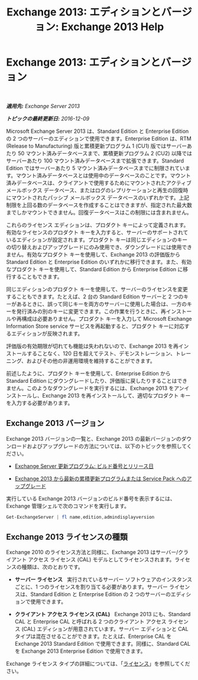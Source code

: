 ﻿---
title: 'Exchange 2013: エディションとバージョン: Exchange 2013 Help'
TOCTitle: 'Exchange 2013: エディションとバージョン'
ms:assetid: b563b543-fb3f-4465-9a54-cbfd680aee1f
ms:mtpsurl: https://technet.microsoft.com/ja-jp/library/Bb232170(v=EXCHG.150)
ms:contentKeyID: 50555859
ms.date: 04/24/2018
mtps_version: v=EXCHG.150
ms.translationtype: HT
---

# Exchange 2013: エディションとバージョン

 

_**適用先:** Exchange Server 2013_

_**トピックの最終更新日:** 2016-12-09_

Microsoft Exchange Server 2013 は、Standard Edition と Enterprise Edition の 2 つのサーバーのエディションで使用できます。Enterprise Edition は、RTM (Release to Manufacturing) 版と累積更新プログラム 1 (CU1) 版ではサーバーあたり 50 マウント済みデータベースまで、累積更新プログラム 2 (CU2) 以降ではサーバーあたり 100 マウント済みデータベースまで拡張できます。Standard Edition ではサーバーあたり 5 マウント済みデータベースまでに制限されています。マウント済みデータベースとは使用中のデータベースのことです。マウント済みデータベースは、クライアントで使用するためにマウントされたアクティブ メールボックス データベース、またはログのレプリケーションと再生の回復時にマウントされたパッシブ メールボックス データベースのいずれかです。上記制限を上回る数のデータベースを作成することはできますが、指定された最大数までしかマウントできません。回復データベースはこの制限には含まれません。

これらのライセンス エディションは、プロダクト キーによって定義されます。有効なライセンスのプロダクト キーを入力すると、サーバーのサポートされているエディションが設定されます。プロダクト キーは同じエディションのキーの切り替えおよびアップグレードにのみ使用でき、ダウングレードには使用できません。有効なプロダクト キーを使用して、Exchange 2013 の評価版から Standard Edition と Enterprise Edition のいずれかに移行できます。また、有効なプロダクト キーを使用して、Standard Edition から Enterprise Edition に移行することもできます。

同じエディションのプロダクト キーを使用して、サーバーのライセンスを変更することもできます。たとえば、2 台の Standard Edition サーバーと 2 つのキーがあるときに、誤って同じキーを両方のサーバーに使用した場合は、一方のキーを発行済みの別のキーに変更できます。この作業を行うときに、再インストールや再構成は必要ありません。プロダクト キーを入力して Microsoft Exchange Information Store service サービスを再起動すると、プロダクト キーに対応するエディションが反映されます。

評価版の有効期限が切れても機能は失われないので、Exchange 2013 を再インストールすることなく、120 日を超えてテスト、デモンストレーション、トレーニング、およびその他の非運用環境を維持することができます。

前述したように、プロダクト キーを使用して、Enterprise Edition から Standard Edition にダウングレードしたり、評価版に戻したりすることはできません。このようなダウングレードを実行するには、Exchange 2013 をアンインストールし、Exchange 2013 を再インストールして、適切なプロダクト キーを入力する必要があります。

## Exchange 2013 バージョン

Exchange 2013 バージョンの一覧と、Exchange 2013 の最新バージョンのダウンロードおよびアップグレードの方法については、以下のトピックを参照してください。

  - [Exchange Server 更新プログラム: ビルド番号とリリース日](https://technet.microsoft.com/ja-jp/library/hh135098\(v=exchg.150\))

  - [Exchange 2013 から最新の累積更新プログラムまたは Service Pack へのアップグレード](upgrade-exchange-2013-to-the-latest-cumulative-update-or-service-pack-exchange-2013-help.md)

実行している Exchange 2013 バージョンのビルド番号を表示するには、Exchange 管理シェルで次のコマンドを実行します。

```powershell
Get-ExchangeServer | fl name,edition,admindisplayversion
```

## Exchange 2013 ライセンスの種類

Exchange 2010 のライセンス方法と同様に、Exchange 2013 はサーバー/クライアント アクセス ライセンス (CAL) モデルとしてライセンスされます。ライセンスの種類は、次のとおりです。

  - **サーバー ライセンス**   実行されているサーバー ソフトウェアのインスタンスごとに、1 つのライセンスを割り当てる必要があります。サーバー ライセンスは、Standard Edition と Enterprise Edition の 2 つのサーバーのエディションで使用できます。

  - **クライアント アクセス ライセンス (CAL)**   Exchange 2013 にも、Standard CAL と Enterprise CAL と呼ばれる 2 つのクライアント アクセス ライセンス (CAL) エディションが用意されています。サーバー エディションと CAL タイプは混在させることができます。たとえば、Enterprise CAL を Exchange 2013 Standard Edition で使用できます。同様に、Standard CAL を Exchange 2013 Enterprise Edition で使用できます。

Exchange ライセンス タイプの詳細については、「[ライセンス](https://go.microsoft.com/fwlink/p/?linkid=392675)」を参照してください。

